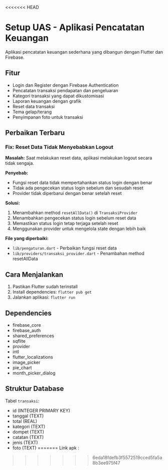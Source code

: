 <<<<<<< HEAD
# Setup UAS - Aplikasi Pencatatan Keuangan

Aplikasi pencatatan keuangan sederhana yang dibangun dengan Flutter dan Firebase.

## Fitur

- Login dan Register dengan Firebase Authentication
- Pencatatan transaksi pendapatan dan pengeluaran
- Kategori transaksi yang dapat dikustomisasi
- Laporan keuangan dengan grafik
- Reset data transaksi
- Tema gelap/terang
- Penyimpanan foto untuk transaksi

## Perbaikan Terbaru

### Fix: Reset Data Tidak Menyebabkan Logout

**Masalah:** Saat melakukan reset data, aplikasi melakukan logout secara tidak sengaja.

**Penyebab:** 
- Fungsi reset data tidak mempertahankan status login dengan benar
- Tidak ada pengecekan status login sebelum dan sesudah reset
- Provider tidak diperbarui dengan benar setelah reset

**Solusi:**
1. Menambahkan method `resetAllData()` di `TransaksiProvider`
2. Menambahkan pengecekan status login sebelum reset data
3. Memastikan status login tetap terjaga setelah reset
4. Menggunakan provider untuk mengelola state dengan lebih baik

**File yang diperbaiki:**
- `lib/pengaturan.dart` - Perbaikan fungsi reset data
- `lib/providers/transaksi_provider.dart` - Penambahan method resetAllData

## Cara Menjalankan

1. Pastikan Flutter sudah terinstall
2. Install dependencies: `flutter pub get`
3. Jalankan aplikasi: `flutter run`

## Dependencies

- firebase_core
- firebase_auth
- shared_preferences
- sqflite
- provider
- intl
- flutter_localizations
- image_picker
- pie_chart
- month_picker_dialog

## Struktur Database

Tabel `transaksi`:
- id (INTEGER PRIMARY KEY)
- tanggal (TEXT)
- total (REAL)
- kategori (TEXT)
- dompet (TEXT)
- catatan (TEXT)
- jenis (TEXT)
- foto (TEXT)
=======
Link apk : 

>>>>>>> 6eda18fdefb3f5572519cced5fa5a8b3ee975f47
